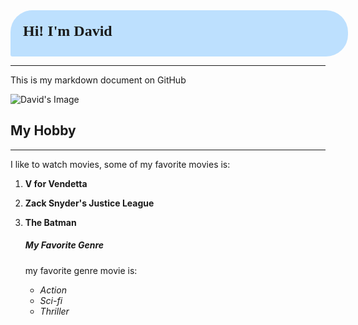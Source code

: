 <body>
    <div style="
    border-radius: 35px 35px 35px 3px;
    background: #bde0fe;
    padding: 20px;
    width: 500px;
    height: 34px;
    font-size: 24px;
    font-family: 'Lexend';
    ">
    <b>Hi! I'm David</b>
    </div>
</body>

___ 
This is my markdown document on GitHub

![David's Image](https://cdn.discordapp.com/attachments/919804526440120360/1162122203043737680/IMG_9918_3x4.jpg?ex=653ac9a4&is=652854a4&hm=75bd10b36ebc8a25949f52ab52ba4eb0c9f8e6c6f7c4869c716b8b69e3da6d28&)


## My Hobby
___
I like to watch movies, some of my favorite movies is:
1. **V for Vendetta**
2. **Zack Snyder's Justice League**
3. **The Batman**

    ##### My Favorite Genre
    my favorite genre movie is:
    - _Action_
    - _Sci-fi_
    - _Thriller_
